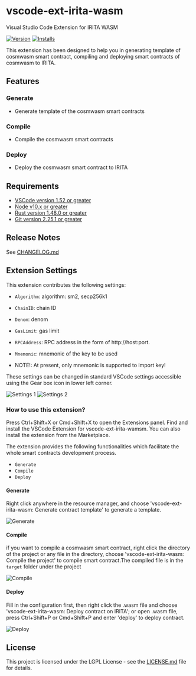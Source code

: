 # vscode-ext-irita-wasm
Visual Studio Code Extension for IRITA WASM

[![Version](https://vsmarketplacebadge.apphb.com/version/sunny.vscode-ext-irita-wasm.svg)](https://marketplace.visualstudio.com/items?itemName=sunny.vscode-ext-irita-wasm.svg) [![Installs](https://vsmarketplacebadge.apphb.com/installs/sunny.vscode-ext-irita-wasm.svg)](sunny.vscode-ext-irita-wasm)

This extension has been designed to help you in generating template of cosmwasm smart contract, compiling and deploying smart contracts of cosmwasm to IRITA.

## Features

### Generate

- Generate template of the cosmwasm smart contracts

### Compile

- Compile the cosmwasm smart contracts

### Deploy

- Deploy the cosmwasm smart contract to IRITA

## Requirements
- [VSCode version 1.52 or greater](https://code.visualstudio.com)
- [Node v10.x or greater](https://nodejs.org/en/download/)
- [Rust version 1.48.0 or greater](https://www.rust-lang.org/tools/install)
- [Git version 2.25.1 or greater](https://git-scm.com/downloads/)

## Release Notes

See [CHANGELOG.md](CHANGELOG.md)

## Extension Settings

This extension contributes the following settings:

- `Algorithm`: algorithm: sm2, secp256k1
- `ChainID`: chain ID
- `Denom`: denom
- `GasLimit`: gas limit
- `RPCAddress`: RPC address in the form of http://host:port.
- `Mnemonic`: mnemonic of the key to be used

- NOTE!: At present, only mnemonic is supported to import key!

These settings can be changed in standard VSCode settings accessible using the Gear box icon in lower left corner.

![Settings 1](img/settings1.png)
![Settings 2](img/settings2.png)

### How to use this extension?

Press Ctrl+Shift+X or Cmd+Shift+X to open the Extensions panel. Find and install the VSCode Extension for vscode-ext-irita-wamsm. 
You can also install the extension from the Marketplace. 

The extension provides the following functionalities which facilitate the whole smart contracts development process.

- `Generate`
- `Compile`
- `Deploy`

#### Generate

Right click anywhere in the resource manager, and choose 'vscode-ext-irita-wasm: Generate contract template' to generate a template.

![Generate](img/generate.png)

#### Compile

if you want to compile a cosmwasm smart contract, right click the directory of the project or any file in the directory, choose 'vscode-ext-irita-wasm: Compile the project' to compile smart contract.The compiled file is in the `target` folder under the project

![Compile](img/compile.png)

#### Deploy

Fill in the configuration first, then right click the .wasm file and choose 'vscode-ext-irita-wasm: Deploy contract on IRITA'; or open .wasm file, press Ctrl+Shift+P or Cmd+Shift+P and enter 'deploy' to deploy contract.

![Deploy](img/deploy.png)

## License

This project is licensed under the LGPL License - see the [LICENSE.md](LICENSE) file for details.
